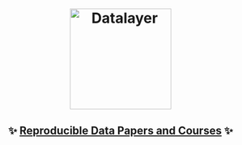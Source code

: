 <h1 align="center">
  <img
      alt="Datalayer"
      src="https://datalayer.s3.us-east-1.amazonaws.com/datalayer-25.svg"
      width="200"
    />
</h1>
<h2 align="center">
  ✨ <a href="https://datalayer.io">Reproducible Data Papers and Courses</a> ✨
</h2>
